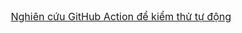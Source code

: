 <!-- # csn-da21ttb-nguyentanloc-githubactions-unittest -->
 
<center><a href="https://github.com/tanlocnguyen151203/csn-da21ttb-nguyentanloc-githubactions-unittest.git" Style="text-align:center ;"  ><font size="3" >Nghiên cứu GitHub Action để kiểm thử tự động </font></a></br> </center>
    